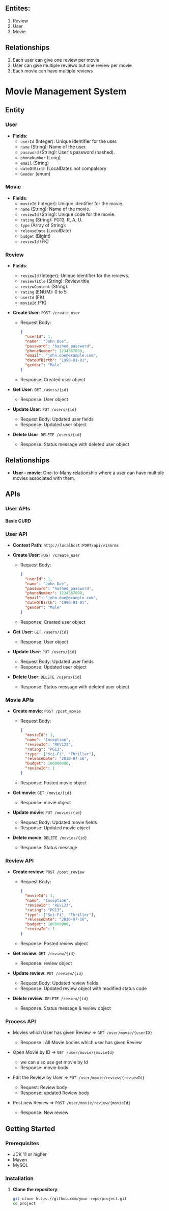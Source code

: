 ## Entites:

1. Review
2. User
3. Movie

## Relationships

1. Each user can give one review per movie
2. User can give multiple reviews but one review per movie
3. Each movie can have multiple reviews

# Movie Management System

## Entity

### User

- **Fields**:
  - `userId` (Integer): Unique identifier for the user.
  - `name` (String): Name of the user.
  - `password` (String): User's password (hashed).
  - `phoneNumber` (Long)
  - `email` (String)
  - `dateOfBirth` (LocalDate): not compalsory
  - `Gender` (enum)

### Movie

- **Fields**:
  - `movieId` (Integer): Unique identifier for the movie.
  - `name` (String): Name of the movie.
  - `reviewId` (String): Unique code for the movie.
  - `rating` (String): PG13, R, A, U.
  - `type` (Array of String):
  - `releaseDate` (LocalDate)
  - `budget` (BigInt)
  - `reviewId` (FK)

### Review

- **Fields**:

  - `reviewId` (Integer): Unique identifier for the reviews.
  - `reviewTitle` (String): Review title
  - `reviewContent` (String).
  - `rating` (ENUM): 0 to 5
  - `userId` (FK)
  - `movieId` (FK)

- **Create User**: `POST /create_user`

  - Request Body:
    ```json
    {
      "userId": 1,
      "name": "John Doe",
      "password": "hashed_password",
      "phoneNumber": 1234567890,
      "email": "john.doe@example.com",
      "dateOfBirth": "1990-01-01",
      "gender": "Male"
    }
    ```
  - Response: Created user object

- **Get User**: `GET /users/{id}`

  - Response: User object

- **Update User**: `PUT /users/{id}`

  - Request Body: Updated user fields
  - Response: Updated user object

- **Delete User**: `DELETE /users/{id}`
  - Response: Status message with deleted user object

## Relationships

- **User - movie**: One-to-Many relationship where a user can have multiple movies associated with them.

## APIs

### User APIs

#### Basic CURD

### User API

- **Context Path**: `http://localhost:PORT/api/v1/mrms`

- **Create User**: `POST /create_user`

  - Request Body:
    ```json
    {
      "userId": 1,
      "name": "John Doe",
      "password": "hashed_password",
      "phoneNumber": 1234567890,
      "email": "john.doe@example.com",
      "dateOfBirth": "1990-01-01",
      "gender": "Male"
    }
    ```
  - Response: Created user object

- **Get User**: `GET /users/{id}`

  - Response: User object

- **Update User**: `PUT /users/{id}`

  - Request Body: Updated user fields
  - Response: Updated user object

- **Delete User**: `DELETE /users/{id}`
  - Response: Status message with deleted user object

### Movie APIs

- **Create movie**: `POST /post_movie`

  - Request Body:

    ```json
    {
      "movieId": 1,
      "name": "Inception",
      "reviewId": "REV123",
      "rating": "PG13",
      "type": ["Sci-Fi", "Thriller"],
      "releaseDate": "2010-07-16",
      "budget": 160000000,
      "reviewId": 1
    }
    ```

  - Response: Posted movie object

- **Get movie**: `GET /movie/{id}`

  - Response: movie object

- **Update movie**: `PUT /movies/{id}`

  - Request Body: Updated movie fields
  - Response: Updated movie object

- **Delete movie**: `DELETE /movies/{id}`
  - Response: Status message

### Review API

- **Create review**: `POST /post_review`

  - Request Body:

    ```json
    {
      "movieId": 1,
      "name": "Inception",
      "reviewId": "REV123",
      "rating": "PG13",
      "type": ["Sci-Fi", "Thriller"],
      "releaseDate": "2010-07-16",
      "budget": 160000000,
      "reviewId": 1
    }
    ```

  - Response: Posted review object

- **Get review**: `GET /review/{id}`

  - Response: review object

- **Update review**: `PUT /review/{id}`

  - Request Body: Updated review fields
  - Response: Updated review object with modified status code

- **Delete review**: `DELETE /review/{id}`
  - Response: Status message & review object

### Process API

- Movies which User has given Review
  => `GET /user/movie/{userID}`

  - Response : All Movie bodies which user has given Review

- Open Movie by ID
  => `GET /user/movie/{movieId}`

  - we can also use get movie by Id
  - Response: movie body

- Edit the Review by User
  => `PUT /user/movie/review/{reviewId}`

  - Request: Review body
  - Response: updated Review body

- Post new Review
  => `POST /user/movie/review/{movieId}`

  - Response: New review

## Getting Started

### Prerequisites

- JDK 11 or higher
- Maven
- MySQL

### Installation

1. **Clone the repository**:

   ```bash
   git clone https://github.com/your-repo/project.git
   cd project

   ```
